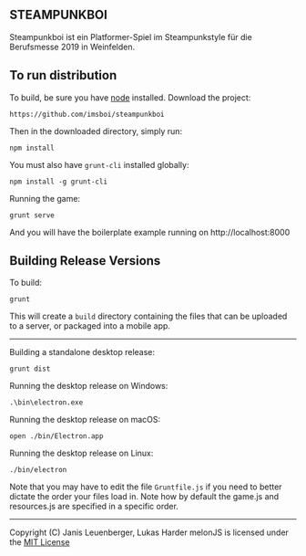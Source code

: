 STEAMPUNKBOI
-------------------------------------------------------------------------------

Steampunkboi ist ein Platformer-Spiel im Steampunkstyle für die Berufsmesse 2019 in Weinfelden.

## To run distribution

To build, be sure you have [node](http://nodejs.org) installed. Download the project:

    https://github.com/imsboi/steampunkboi

Then in the downloaded directory, simply run:

    npm install

You must also have `grunt-cli` installed globally:

    npm install -g grunt-cli

Running the game:

	grunt serve

And you will have the boilerplate example running on http://localhost:8000

## Building Release Versions

To build:

    grunt

This will create a `build` directory containing the files that can be uploaded to a server, or packaged into a mobile app.

----

Building a standalone desktop release:

    grunt dist

Running the desktop release on Windows:

    .\bin\electron.exe

Running the desktop release on macOS:

    open ./bin/Electron.app

Running the desktop release on Linux:

    ./bin/electron

Note that you may have to edit the file `Gruntfile.js` if you need to better dictate the order your files load in. Note how by default the game.js and resources.js are specified in a specific order.

-------------------------------------------------------------------------------
Copyright (C) Janis Leuenberger, Lukas Harder
melonJS is licensed under the [MIT License](http://www.opensource.org/licenses/mit-license.php)

